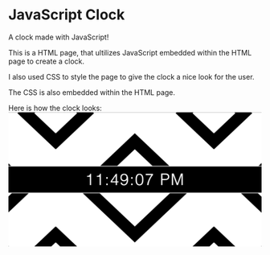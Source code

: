 # JavaScript Clock

A clock made with JavaScript!

This is a HTML page, that ultilizes JavaScript embedded within the HTML page to create a clock.

I also used CSS to style the page to give the clock a nice look for the user. 

The CSS is also embedded within the HTML page.

Here is how the clock looks:
![The clock text is centered with a black background, with black stripes as the full background of the page](Screenshot.png "This is how it should be rendered on the webpage")
